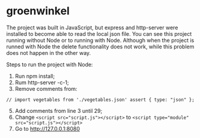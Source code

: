 # groenwinkel

The project was built in JavaScript, but express and http-server were installed to become able to read the local json file. You can see this project running without Node or to running with Node. Although when the project is runned with Node the delete functionality does not work, while this problem does not happen in the other way.


Steps to run the project with Node:

1. Run npm install;
2. Rum http-server -c-1;
4. Remove comments from: 
```
// import vegetables from './vegetables.json' assert { type: "json" };
```
5. Add comments from line 3 until 29;
6. Change ``` <script src="script.js"></script> ``` to ``` <script type="module" src="script.js"></script> ```
3. Go to http://127.0.0.1:8080


